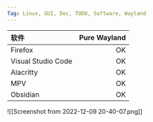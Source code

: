 ```yaml
---
Tag: Linux, GUI, Doc, TODO, Software, Wayland
---
```


| 软件               | Pure Wayland |
|:------------------ | ------------:|
| Firefox            |           OK |
| Visual Studio Code |           OK |
| Alacritty          |           OK |
| MPV                |           OK |
| Obsidian                   |         OK     |



![[Screenshot from 2022-12-09 20-40-07.png]]
